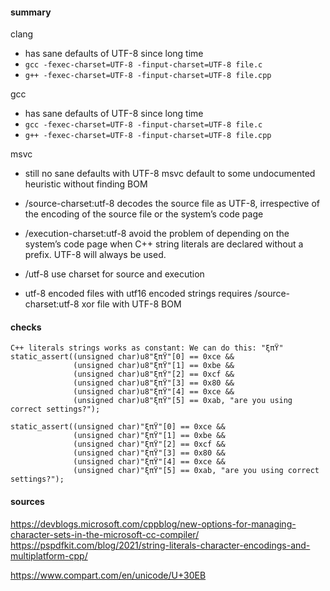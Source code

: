#### summary

clang

- has sane defaults of UTF-8 since long time
- `gcc -fexec-charset=UTF-8 -finput-charset=UTF-8 file.c`
- `g++ -fexec-charset=UTF-8 -finput-charset=UTF-8 file.cpp`

gcc

- has sane defaults of UTF-8 since long time
- `gcc -fexec-charset=UTF-8 -finput-charset=UTF-8 file.c`
- `g++ -fexec-charset=UTF-8 -finput-charset=UTF-8 file.cpp`

msvc

- still no sane defaults with UTF-8
  msvc default to some undocumented heuristic without finding BOM

- /source-charset:utf-8
  decodes the source file as UTF-8, irrespective of the encoding of the source
  file or the system’s code page

- /execution-charset:utf-8
  avoid the problem of depending on the system’s code page when C++ string
  literals are declared without a prefix. UTF-8 will always be used.

- /utf-8
  use charset for source and execution

- utf-8 encoded files with utf16 encoded strings requires /source-charset:utf-8
  xor file with UTF-8 BOM

#### checks

```
C++ literals strings works as constant: We can do this: "ξπΫ"
static_assert((unsigned char)u8"ξπΫ"[0] == 0xce &&
              (unsigned char)u8"ξπΫ"[1] == 0xbe &&
              (unsigned char)u8"ξπΫ"[2] == 0xcf &&
              (unsigned char)u8"ξπΫ"[3] == 0x80 &&
              (unsigned char)u8"ξπΫ"[4] == 0xce &&
              (unsigned char)u8"ξπΫ"[5] == 0xab, "are you using correct settings?");

static_assert((unsigned char)"ξπΫ"[0] == 0xce &&
              (unsigned char)"ξπΫ"[1] == 0xbe &&
              (unsigned char)"ξπΫ"[2] == 0xcf &&
              (unsigned char)"ξπΫ"[3] == 0x80 &&
              (unsigned char)"ξπΫ"[4] == 0xce &&
              (unsigned char)"ξπΫ"[5] == 0xab, "are you using correct settings?");
```

#### sources

https://devblogs.microsoft.com/cppblog/new-options-for-managing-character-sets-in-the-microsoft-cc-compiler/
https://pspdfkit.com/blog/2021/string-literals-character-encodings-and-multiplatform-cpp/

https://www.compart.com/en/unicode/U+30EB
